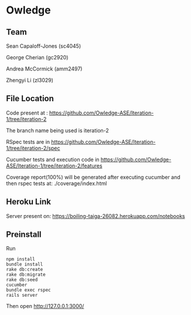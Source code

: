 # Owledge

## Team
Sean Capaloff-Jones (sc4045)

George Cherian (gc2920)

Andrea McCormick (amm2497)

Zhengyi Li (zl3029)

## File Location

Code present at : https://github.com/Owledge-ASE/Iteration-1/tree/iteration-2

The branch name being used is iteration-2

RSpec tests are in https://github.com/Owledge-ASE/Iteration-1/tree/iteration-2/spec

Cucumber tests and execution code in https://github.com/Owledge-ASE/Iteration-1/tree/iteration-2/features

Coverage report(100%) will be generated after executing cucumber and then rspec tests at: ./coverage/index.html

## Heroku Link

Server present on: https://boiling-taiga-26082.herokuapp.com/notebooks

## Preinstall

Run
```
npm install
bundle install 
rake db:create 
rake db:migrate
rake db:seed
cucumber
bundle exec rspec
rails server

```
Then open http://127.0.0.1:3000/

